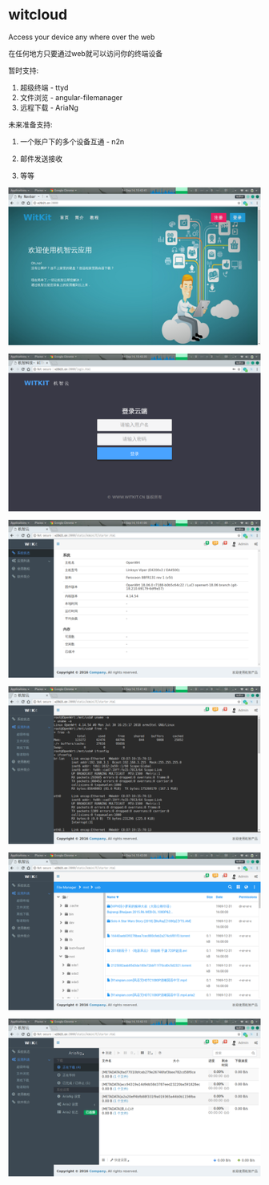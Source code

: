 # witcloud
Access your device any where over the web 



在任何地方只要通过web就可以访问你的终端设备

暂时支持:

1. 超级终端 - ttyd
2. 文件浏览 - angular-filemanager
3. 远程下载 - AriaNg

未来准备支持:

1. 一个账户下的多个设备互通 - n2n 

2. 邮件发送接收

3. 等等

   

![](doc/img/6.png)

![](doc/img/5.png)

![](doc/img/1.png)

![](doc/img/2.png)

![](doc/img/3.png)

![](doc/img/4.png)



